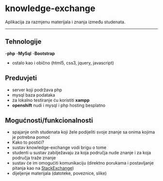 knowledge-exchange
===================

Aplikacija za razmjenu materijala i znanja između studenata.



----------


Tehnologije
-------------
-**php**
-**MySql**
-**Bootstrap**
- ostalo kao i obično (html5, css3, jquery, javascript)

Preduvjeti
-----------------
- server koji podržava php
- mysql baza podataka
- za lokalno testiranje ću koristiti **xampp**
- **openshift** nudi i mysql i php hosting besplatno 

Mogućnosti/funkcionalnosti
---------------------------------------
- spajanje onih studenata koji žele podijeliti svoje znanje sa onima kojima je potrebna pomoć
- Kako to postići?
- sustav knowledge-exchange vodi brigu o tome
- studenti u sustav zabilježavaju za koja područja nude znanje i za koja područja traže znanje
- sustav će im omogućiti komunikaciju (direktno porukama i postavljanje pitanja kao na [StackExchange](http://stackexchange.com/))
- dijeljenje materijala (datoteke, poveznice, slike)












